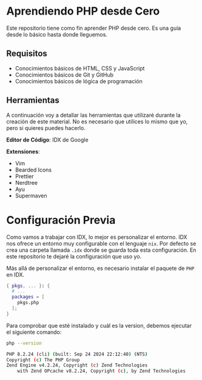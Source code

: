 # Aprendiendo PHP desde Cero

Este repositorio tiene como fin aprender PHP desde cero. Es una guía desde lo básico hasta donde lleguemos.

## Requisitos

- Conocimientos básicos de HTML, CSS y JavaScript
- Conocimientos básicos de Git y GitHub
- Conocimientos básicos de lógica de programación

## Herramientas

A continuación voy a detallar las herramientas que utilizaré durante la creación de este material. No es necesario que utilices lo mismo que yo, pero si quieres puedes hacerlo.

**Editor de Código**: IDX de Google

**Extensiones**:

- Vim
- Bearded Icons
- Prettier
- Nerdtree
- Ayu
- Supermaven

# Configuración Previa

Como vamos a trabajar con IDX, lo mejor es personalizar el entorno. IDX nos ofrece un entorno muy configurable con el lenguaje `nix`. Por defecto se crea una carpeta llamada `.idx` donde se guarda toda esta configuración. En este repositorio te dejaré la configuración que uso yo.

Más allá de personalizar el entorno, es necesario instalar el paquete de `PHP` en IDX.

```nix
{ pkgs, ... }: {
  # ...
  packages = [
    pkgs.php
  ];
}
```

Para comprobar que esté instalado y cuál es la version, debemos ejecutar el siguiente comando:

```bash
php --version

PHP 8.2.24 (cli) (built: Sep 24 2024 22:12:40) (NTS)
Copyright (c) The PHP Group
Zend Engine v4.2.24, Copyright (c) Zend Technologies
    with Zend OPcache v8.2.24, Copyright (c), by Zend Technologies
```
